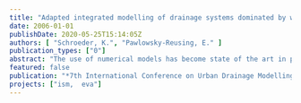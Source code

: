 ```yaml
---
title: "Adapted integrated modelling of drainage systems dominated by wastewater pump stations"
date: 2006-01-01
publishDate: 2020-05-25T15:14:05Z
authors: [ "Schroeder, K.", "Pawlowsky-Reusing, E." ]
publication_types: ["0"]
abstract: "The use of numerical models has become state of the art in planning, designing and analysing the urban sewage system. To evaluate the functioning of a complete system and to study the interaction of its subsystems integrated models can be used, incorporating catchment area, collection system, wastewater treatment plant and also receiving water and groundwater body. The paper introduces a structured, problem-oriented methodology for the setup of integrated models. Considering the case study of Berlin the introduced approach is illustrated. An emphasis is placed on the necessity for the selection of adequate model components. In Berlin this aspect is of particular importance for the modelling of wastewater transport through pressure mains that is governed predominantly by pump stations. Finally, the use of the Berlin model for the evaluation of a global pump station control concept is presented. It can be shown that besides the possibility of total system analysis and evaluation a major benefit from integrated modelling is the consideration of the interaction of the system’s subcomponents."
featured: false
publication: "*7th International Conference on Urban Drainage Modelling and 4th International Conference on Water Sensitive Urban Design*"
projects: ["ism,  eva"]
---
```


